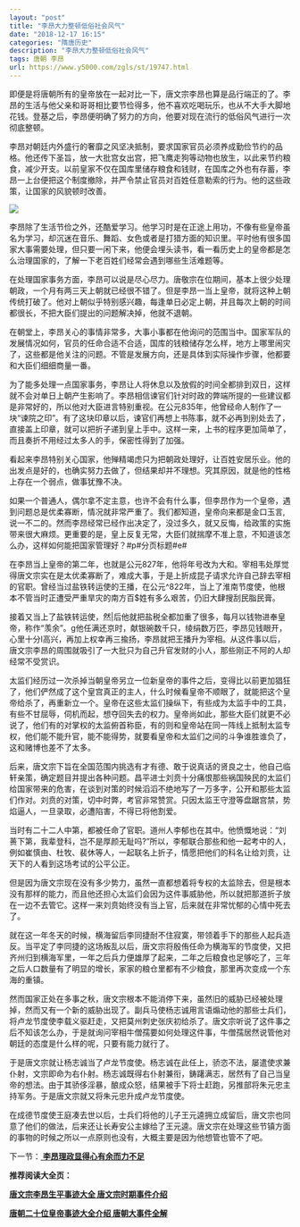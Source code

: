 ```yaml
---
layout: "post"
title: "李昂大力整顿低俗社会风气"
date: "2018-12-17 16:15"
categories: "隋唐历史"
description: "李昂大力整顿低俗社会风气"
tags: 唐朝 李昂
url: https://www.y5000.com/zgls/st/19747.html
---
```






即便是将唐朝所有的皇帝放在一起对比一下，唐文宗李昂也算是品行端正的了。李昂的生活与他父亲和哥哥相比要节俭得多，他不喜欢吃喝玩乐，也从不大手大脚地花钱。登基之后，李昂便明确了努力的方向，他要对现在流行的低俗风气进行一次彻底整顿。

李昂对朝廷内外盛行的奢靡之风坚决抵制，要求国家官员必须养成勤俭节约的品格。他还传下圣旨，放一大批宫女出宫，把飞鹰走狗等动物也放生，以此来节约粮食，减少开支。以前皇家不仅在国库里储存粮食和钱财，在国库之外也有存蓄，李昂一上台便把这个制度撤除，并严令禁止官员对百姓任意勒索的行为。他的这些政策，让国家的风貌顿时改善。

![](https://img.y5000.com/uploads/allimg/170425/8-1F4251A501346.jpg)

李昂除了生活节俭之外，还酷爱学习。他学习时是在正途上用功，不像有些皇帝虽名为学习，却沉迷在音乐、舞蹈、女色或者是打猎方面的知识里。平时他有很多国家大事需要处理，但只要一闲下来，他便会埋头读书，看一看历史上的皇帝都是怎么治理国家的，了解一下老百姓们经常会遇到哪些生活难题等。

在处理国家事务方面，李昂可以说是尽心尽力。唐敬宗在位期间，基本上很少处理朝政，一个月有两三天上朝就已经很不错了。但是李昂一当上皇帝，就将这种上朝传统打破了。他对上朝似乎特别感兴趣，每逢单日必定上朝，并且每次上朝的时间都很长，不把大臣们提出的问题解决掉，他就不退朝。

在朝堂上，李昂关心的事情非常多，大事小事都在他询问的范围当中。国家军队的发展情况如何，官员的任命合适不合适，国库的钱粮储存怎么样，地方上哪里闹灾了，这些都是他关注的问题。不管是发展方向，还是具体到实际操作步骤，他都要和大臣们细细商量一番。

为了能多处理一点国家事务，李昂让人将休息以及放假的时间全都排到双日，这样就不会对单日上朝产生影响了。李昂相信谏官们针对时政的弊端所提的一些建议都是非常好的，所以他对大臣进言特别重视。在公元835年，他曾经命人制作了一块“谏院之印”。有了这块印章以后，谏官们再想上书陈事，就不必再到别处去了，直接盖上印章，就可以把折子递到皇上手中。这样一来，上书的程序更加简单了，而且奏折不用经过太多人的手，保密性得到了加强。

看起来李昂特别关心国家，他殚精竭虑只为把朝政处理好，让百姓安居乐业。他的出发点是好的，也确实努力去做了，但结果却并不理想。究其原因，就是他的性格上存在一个弱点，做事犹豫不决。

如果一个普通人，偶尔拿不定主意，也许不会有什么事，但李昂作为一个皇帝，遇到问题总是优柔寡断，情况就非常严重了。我们都知道，皇帝向来都是金口玉言,说一不二的。然而李昂经常已经作出决定了，没过多久，就又反悔，给政策的实施带来很大麻烦。更重要的是，皇上反复无常，大臣们就揣摩不准上意，不知道该怎么办，这样如何能把国家管理好？#p#分页标题#e#

在李昂当上皇帝的第二年，也就是公元827年，他将年号改为大和。宰相韦处厚觉得唐文宗实在是太优柔寡断了，难成大事，于是上折成昆子请求允许自己辞去宰相的官职。曾经当过盐铁转运使的王播，在公元^822年，当上了淮南节度使，他根本不管当时正遭受严重旱灾的南方百$姓有多么艰苦，仍旧大肆搜刮民脂民膏。

接着又当上了盐铁转运使，然|后他就把盐税全都加重了很多，每月以钱物进奉皇帝，称作“羡余”。g他任满还京时，献银碗数千只，绫绢数万匹，李昂见钱眼开，心里十分I高兴，再加上权幸再三揄扬，李昂就把王播升为宰相。从这件事以后，唐文宗李昂的周围就吸引了一大批只为自己升官发财的小人，那些刚正不阿的人却经常不受赏识。

太监们经历过一次杀掉当朝皇帝另立一位新皇帝的事件之后，变得比以前更加猖狂了，他们俨然成了这个皇宫真正的主人，什么时候看皇帝不顺眼了，就能把这个皇帝给杀了，再重新立一个。皇帝在这些太监们操纵下，有些成为太监手中的工具，有些不甘屈辱，伺机而起，想夺回失去的权力。皇帝尚如此，那些大臣们就更不必说了，他们有的对掌权的太监俯首称臣，有的则和皇帝站在同一阵线上抵制太监专权，他们能不能升官，能不能得势，就要看皇帝和太监们之间的斗争谁胜谁负了，这和赌博也差不了太多。

后来，唐文宗下旨在全国范围内挑选有才有德、敢于说真话的贤良之士，他自己临轩亲策，确定题目并提出各种问题。昌平进士刘贲十分痛恨那些祸国殃民的太监们给国家带来的危害，在谈到对策的时候滔滔不绝地写了一万多字，公开和那些太监们作对。刘贲的对策，切中时弊，考官非常赞赏。只因太监王守澄等盘踞宫禁，势焰逼人，一旦录取，必遭陷害，不得已将他割爱。

当时有二十二人中第，都被任命了官职。道州人李郁也在其中。他愤慨地说：“刘蒉下第，我辈登科，岂不是厚颜无耻吗?”所以，李郁联合那些和他一起考中的人，例如崔慎由、杜牧、裴休等人，一起联名上折子，情愿把他们的科名让给刘贲，让天下的人看到这场考试的公平公正。

但是因为唐文宗现在没有多少势力，虽然一直都想着将专权的太监除去，但是根本没有那样的能力，而且他还担心太监们会因为这件事威胁他，所以就把那道折子放在一边不去管它。这样一来刘贲始终没有当上官，后来就在非常忧郁的心情中死去了。

就在这一年冬天的时候，横海留后李同捷耐不住寂寞，带领着手下的那些人起兵造反。当平定了李同捷的这场叛乱以后，唐文宗将殷侑任命为横海军的节度使，又把齐州归到横海军里，一年之后兵力便雄厚了起来，二年之后粮食也足够吃了，三年之后人口数量有了明显的增长，家家的粮仓里都有不少粮食，那里再次变成一个东海的重镇。

然而国家正处在多事之秋，唐文宗根本不能消停下来，虽然旧的威胁已经被处理掉，然而又有一个新的威胁出现了。副兵马使杨志诚用言语煽动他的那些士兵们，将卢龙节度使李载义驱赶走，又把莫州刺史张庆初给杀了。唐文宗听说了这件事之后不知该怎么办，于是就询问宰相牛僧孺要如何处理这件事，牛僧孺居然说管他对朝廷的态度是什么样的呢，只要有能力就行了。

于是唐文宗就让杨志诚当了卢龙节度使。杨志诚在此任上，骄恣不法，屡遣使求兼仆射，文宗即命为右仆射。杨志诚既得右仆射兼衔，鋳躇满志，居然有了自己当皇帝的想法。由于其骄侈淫暴，酿成众怒，结果被手下将士赶跑，另推部将朱元忠主持军务。于是唐文宗就又将朱元忠升成卢龙节度使。

在成德节度使王庭凑去世以后，士兵们将他的儿子王元逵拥立成留后，唐文宗也同意了他们的做法，后来还让长寿安公主嫁给了王元逵。唐文宗在处理这些节镇方面的事物的时候之所以一点原则也没有，大概主要是因为他想管也管不了吧。

下一节：[ **李昂理政显得心有余而力不足**](https://www.y5000.com/zgls/19748.html)

**推荐阅读大全页：**

[**唐文宗李昂生平事迹大全 唐文宗时期事件介绍**](https://www.y5000.com/zgls/19753.html)

[**唐朝二十位皇帝事迹大全介绍 唐朝大事件全解**](https://www.y5000.com/zgls/st/19949.html)
